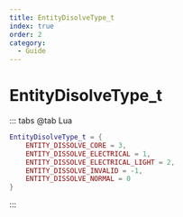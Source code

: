 ```yaml
---
title: EntityDisolveType_t
index: true
order: 2
category:
  - Guide
---
```


# EntityDisolveType_t
::: tabs
@tab Lua
```lua
EntityDisolveType_t = {
    ENTITY_DISSOLVE_CORE = 3,
    ENTITY_DISSOLVE_ELECTRICAL = 1,
    ENTITY_DISSOLVE_ELECTRICAL_LIGHT = 2,
    ENTITY_DISSOLVE_INVALID = -1,
    ENTITY_DISSOLVE_NORMAL = 0
}
```
:::